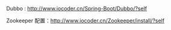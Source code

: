 Dubbo : http://www.iocoder.cn/Spring-Boot/Dubbo/?self

Zookeeper 配置：http://www.iocoder.cn/Zookeeper/install/?self